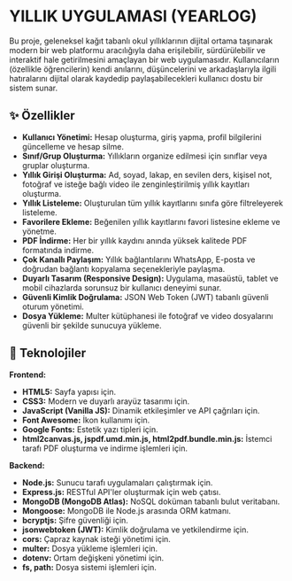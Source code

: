 # YILLIK UYGULAMASI (YEARLOG)

Bu proje, geleneksel kağıt tabanlı okul yıllıklarının dijital ortama taşınarak modern bir web platformu aracılığıyla daha erişilebilir, sürdürülebilir ve interaktif hale getirilmesini amaçlayan bir web uygulamasıdır. Kullanıcıların (özellikle öğrencilerin) kendi anılarını, düşüncelerini ve arkadaşlarıyla ilgili hatıralarını dijital olarak kaydedip paylaşabilecekleri kullanıcı dostu bir sistem sunar.

## ✨ Özellikler

* **Kullanıcı Yönetimi:** Hesap oluşturma, giriş yapma, profil bilgilerini güncelleme ve hesap silme.
* **Sınıf/Grup Oluşturma:** Yıllıkların organize edilmesi için sınıflar veya gruplar oluşturma.
* **Yıllık Girişi Oluşturma:** Ad, soyad, lakap, en sevilen ders, kişisel not, fotoğraf ve isteğe bağlı video ile zenginleştirilmiş yıllık kayıtları oluşturma.
* **Yıllık Listeleme:** Oluşturulan tüm yıllık kayıtlarını sınıfa göre filtreleyerek listeleme.
* **Favorilere Ekleme:** Beğenilen yıllık kayıtlarını favori listesine ekleme ve yönetme.
* **PDF İndirme:** Her bir yıllık kaydını anında yüksek kalitede PDF formatında indirme.
* **Çok Kanallı Paylaşım:** Yıllık bağlantılarını WhatsApp, E-posta ve doğrudan bağlantı kopyalama seçenekleriyle paylaşma.
* **Duyarlı Tasarım (Responsive Design):** Uygulama, masaüstü, tablet ve mobil cihazlarda sorunsuz bir kullanıcı deneyimi sunar.
* **Güvenli Kimlik Doğrulama:** JSON Web Token (JWT) tabanlı güvenli oturum yönetimi.
* **Dosya Yükleme:** Multer kütüphanesi ile fotoğraf ve video dosyalarını güvenli bir şekilde sunucuya yükleme.

## 🚀 Teknolojiler

**Frontend:**
* **HTML5:** Sayfa yapısı için.
* **CSS3:** Modern ve duyarlı arayüz tasarımı için.
* **JavaScript (Vanilla JS):** Dinamik etkileşimler ve API çağrıları için.
* **Font Awesome:** İkon kullanımı için.
* **Google Fonts:** Estetik yazı tipleri için.
* **html2canvas.js, jspdf.umd.min.js, html2pdf.bundle.min.js:** İstemci tarafı PDF oluşturma ve indirme işlemleri için.

**Backend:**
* **Node.js:** Sunucu tarafı uygulamaları çalıştırmak için.
* **Express.js:** RESTful API'ler oluşturmak için web çatısı.
* **MongoDB (MongoDB Atlas):** NoSQL doküman tabanlı bulut veritabanı.
* **Mongoose:** MongoDB ile Node.js arasında ORM katmanı.
* **bcryptjs:** Şifre güvenliği için.
* **jsonwebtoken (JWT):** Kimlik doğrulama ve yetkilendirme için.
* **cors:** Çapraz kaynak isteği yönetimi için.
* **multer:** Dosya yükleme işlemleri için.
* **dotenv:** Ortam değişkeni yönetimi için.
* **fs, path:** Dosya sistemi işlemleri için.
